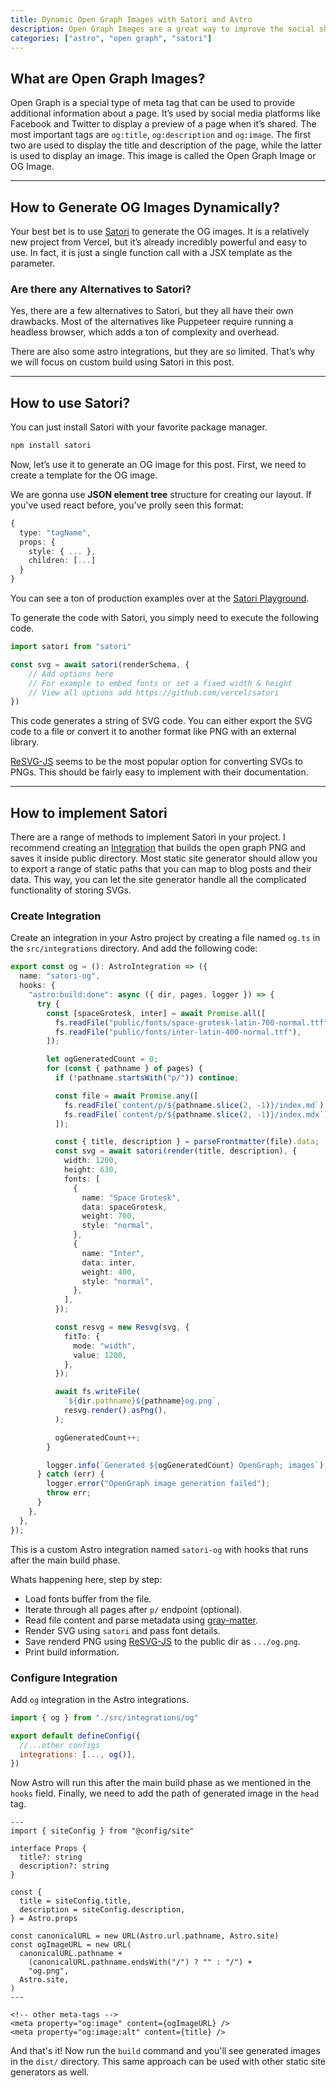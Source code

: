 ```yaml
---
title: Dynamic Open Graph Images with Satori and Astro
description: Open Graph Images are a great way to improve the social sharing experience of your website. In this post I'll show you how to create them and how to generate them dynamically with any static site generator, like Astro.
categories: ["astro", "open graph", "satori"]
---
```


## What are Open Graph Images?

Open Graph is a special type of meta tag that can be used to provide additional information about a page.
It’s used by social media platforms like Facebook and Twitter to display a preview of a page when it’s shared.
The most important tags are `og:title`, `og:description` and `og:image`.
The first two are used to display the title and description of the page, while the latter is used to display an image.
This image is called the Open Graph Image or OG Image.

---

## How to Generate OG Images Dynamically?

Your best bet is to use [Satori](https://github.com/vercel/satori) to generate the OG images.
It is a relatively new project from Vercel, but it’s already incredibly powerful and easy to use.
In fact, it is just a single function call with a JSX template as the parameter.

### Are there any Alternatives to Satori?

Yes, there are a few alternatives to Satori, but they all have their own drawbacks.
Most of the alternatives like Puppeteer require running a headless browser, which adds a ton of complexity and overhead.

There are also some astro integrations, but they are so limited.
That’s why we will focus on custom build using Satori in this post.

---

## How to use Satori?

You can just install Satori with your favorite package manager.

```bash
npm install satori
```

Now, let’s use it to generate an OG image for this post. First, we need to create a template for the OG image.

We are gonna use **JSON element tree** structure for creating our layout.
If you've used react before, you've prolly seen this format:

```ts
{
  type: "tagName",
  props: {
    style: { ... },
    children: [...]
  }
}
```

You can see a ton of production examples over at the [Satori Playground](https://og-playground.vercel.app/).

To generate the code with Satori, you simply need to execute the following code.

```ts
import satori from "satori"

const svg = await satori(renderSchema, {
    // Add options here
    // For example to embed fonts or set a fixed width & height
    // View all options add https://github.com/vercel/satori
})
```

This code generates a string of SVG code.
You can either export the SVG code to a file or convert it to another format like PNG with an external library.

[ReSVG-JS](https://github.com/thx/resvg-js) seems to be the most popular option for converting SVGs to PNGs.
This should be fairly easy to implement with their documentation.

---

## How to implement Satori

There are a range of methods to implement Satori in your project.
I recommend creating an [Integration](https://docs.astro.build/en/guides/integrations-guide/) that builds the open graph PNG and saves it inside public directory.
Most static site generator should allow you to export a range of static paths that you can map to blog posts and their data.
This way, you can let the site generator handle all the complicated functionality of storing SVGs.

### Create Integration

Create an integration in your Astro project by creating a file named `og.ts` in the `src/integrations` directory.
And add the following code:

```ts
export const og = (): AstroIntegration => ({
  name: "satori-og",
  hooks: {
    "astro:build:done": async ({ dir, pages, logger }) => {
      try {
        const [spaceGrotesk, inter] = await Promise.all([
          fs.readFile("public/fonts/space-grotesk-latin-700-normal.ttf"),
          fs.readFile("public/fonts/inter-latin-400-normal.ttf"),
        ]);

        let ogGeneratedCount = 0;
        for (const { pathname } of pages) {
          if (!pathname.startsWith("p/")) continue;

          const file = await Promise.any([
            fs.readFile(`content/p/${pathname.slice(2, -1)}/index.md`),
            fs.readFile(`content/p/${pathname.slice(2, -1)}/index.mdx`),
          ]);

          const { title, description } = parseFrontmatter(file).data;
          const svg = await satori(render(title, description), {
            width: 1200,
            height: 630,
            fonts: [
              {
                name: "Space Grotesk",
                data: spaceGrotesk,
                weight: 700,
                style: "normal",
              },
              {
                name: "Inter",
                data: inter,
                weight: 400,
                style: "normal",
              },
            ],
          });

          const resvg = new Resvg(svg, {
            fitTo: {
              mode: "width",
              value: 1200,
            },
          });

          await fs.writeFile(
            `${dir.pathname}${pathname}og.png`,
            resvg.render().asPng(),
          );

          ogGeneratedCount++;
        }

        logger.info(`Generated ${ogGeneratedCount} OpenGraph; images`);
      } catch (err) {
        logger.error("OpenGraph image generation failed");
        throw err;
      }
    },
  },
});
```

This is a custom Astro integration named `satori-og` with hooks that runs after the main build phase.

Whats happening here, step by step:

* Load fonts buffer from the file.
* Iterate through all pages after `p/` endpoint (optional).
* Read file content and parse metadata using [gray-matter](https://github.com/jonschlinkert/gray-matter).
* Render SVG using `satori` and pass font details.
* Save renderd PNG using [ReSVG-JS](https://github.com/thx/resvg-js) to the public dir as `.../og.png`.
* Print build information.

### Configure Integration

Add `og` integration in the Astro integrations.

```mjs title=astro.config.mjs
import { og } from "./src/integrations/og"

export default defineConfig({
  //...other configs
  integrations: [..., og()],
})
```

Now Astro will run this after the main build phase as we mentioned in the `hooks` field.
Finally, we need to add the path of generated image in the `head` tag.

```astro title=Head.astro
---
import { siteConfig } from "@config/site"

interface Props {
  title?: string
  description?: string
}

const {
  title = siteConfig.title,
  description = siteConfig.description,
} = Astro.props

const canonicalURL = new URL(Astro.url.pathname, Astro.site)
const ogImageURL = new URL(
  canonicalURL.pathname +
    (canonicalURL.pathname.endsWith("/") ? "" : "/") +
    "og.png",
  Astro.site,
)
---

<!-- other meta-tags -->
<meta property="og:image" content={ogImageURL} />
<meta property="og:image:alt" content={title} />
```

And that's it! Now run the `build` command and you'll see generated images in the `dist/` directory.
This same approach can be used with other static site generators as well.
